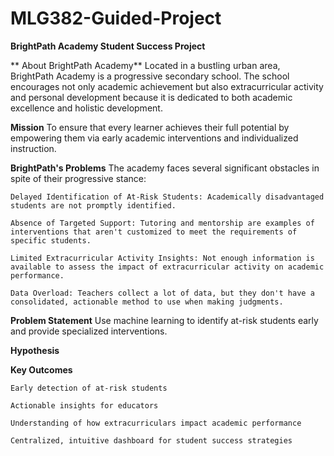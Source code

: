 # MLG382-Guided-Project

**BrightPath Academy Student Success Project**

 ** About BrightPath Academy**
    Located in a bustling urban area, BrightPath Academy is a progressive secondary school. 
    The school encourages not only academic achievement but also extracurricular activity and personal development because it is dedicated to both academic excellence and holistic development.

  **Mission**
    To ensure that every learner achieves their full potential by empowering them via early academic interventions and individualized instruction.

  **BrightPath's Problems**
  The academy faces several significant obstacles in spite of their progressive stance:
    
    Delayed Identification of At-Risk Students: Academically disadvantaged students are not promptly identified.
    
    Absence of Targeted Support: Tutoring and mentorship are examples of interventions that aren't customized to meet the requirements of specific students.
    
    Limited Extracurricular Activity Insights: Not enough information is available to assess the impact of extracurricular activity on academic performance.
    
    Data Overload: Teachers collect a lot of data, but they don't have a consolidated, actionable method to use when making judgments.

  **Problem Statement**
    Use machine learning to identify at-risk students early and provide specialized interventions.

  **Hypothesis**


  **Key Outcomes**
    
    Early detection of at-risk students
    
    Actionable insights for educators
    
    Understanding of how extracurriculars impact academic performance
    
    Centralized, intuitive dashboard for student success strategies

